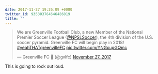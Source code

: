 ```yaml
---
date: 2017-11-27 19:26:09 +0000
twitter_id: 935303764646486019
title: ''
---
```


<blockquote class="twitter-tweet"><p lang="en" dir="ltr">We are Greenville Football Club, a new Member of the National Premier Soccer League (<a href="https://twitter.com/NPSLSoccer?ref_src=twsrc%5Etfw">@NPSLSoccer</a>), the 4th division of the U.S. soccer pyramid. Greenville FC will begin play in 2018! <a href="https://twitter.com/hashtag/yeahTHATgreenvilleFC?src=hash&amp;ref_src=twsrc%5Etfw">#yeahTHATgreenvilleFC</a> <a href="https://t.co/YNGoupGQmc">pic.twitter.com/YNGoupGQmc</a></p>&mdash; Greenville FC 🔰 (@gvlfc) <a href="https://twitter.com/gvlfc/status/935267383014543360?ref_src=twsrc%5Etfw">November 27, 2017</a></blockquote>
<script async src="https://platform.twitter.com/widgets.js" charset="utf-8"></script>

This is going to rock out loud.

